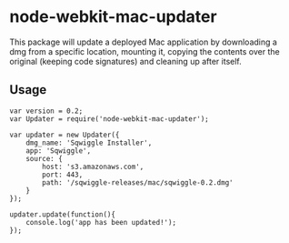 # node-webkit-mac-updater

This package will update a deployed Mac application by downloading a dmg from a specific location, mounting it, copying the contents over the original (keeping code signatures) and cleaning up after itself.

## Usage

```
var version = 0.2;
var Updater = require('node-webkit-mac-updater');

var updater = new Updater({
    dmg_name: 'Sqwiggle Installer',
    app: 'Sqwiggle',
    source: {
        host: 's3.amazonaws.com',
        port: 443,
        path: '/sqwiggle-releases/mac/sqwiggle-0.2.dmg'
    }
});

updater.update(function(){
    console.log('app has been updated!');
});

```